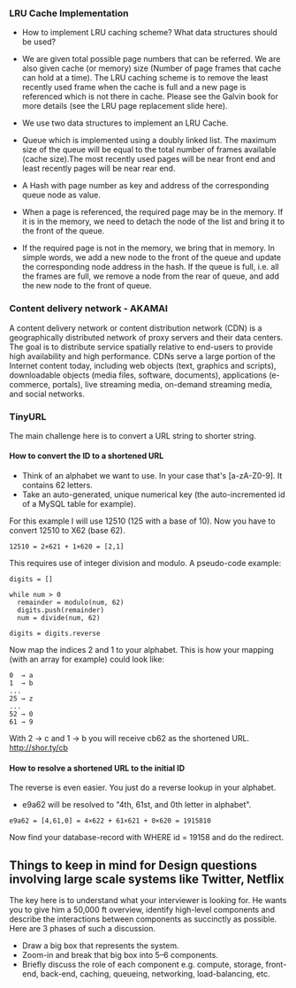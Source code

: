### LRU Cache Implementation
- How to implement LRU caching scheme? What data structures should be used?
- We are given total possible page numbers that can be referred. We are also given cache (or memory) size (Number of page frames that cache can hold at a time). The LRU caching scheme is to remove the least recently used frame when the cache is full and a new page is referenced which is not there in cache. Please see the Galvin book for more details (see the LRU page replacement slide here).

- We use two data structures to implement an LRU Cache.
- Queue which is implemented using a doubly linked list. The maximum size of the queue will be equal to the total number of frames available (cache size).The most recently used pages will be near front end and least recently pages will be near rear end.
- A Hash with page number as key and address of the corresponding queue node as value.
- When a page is referenced, the required page may be in the memory. If it is in the memory, we need to detach the node of the list and bring it to the front of the queue.
- If the required page is not in the memory, we bring that in memory. In simple words, we add a new node to the front of the queue and update the corresponding node address in the hash. If the queue is full, i.e. all the frames are full, we remove a node from the rear of queue, and add the new node to the front of queue.


### Content delivery network - AKAMAI

A content delivery network or content distribution network (CDN) is a geographically distributed network of proxy servers and their data centers. The goal is to distribute service spatially relative to end-users to provide high availability and high performance. CDNs serve a large portion of the Internet content today, including web objects (text, graphics and scripts), downloadable objects (media files, software, documents), applications (e-commerce, portals), live streaming media, on-demand streaming media, and social networks.


### TinyURL

The main challenge here is to convert a URL string to shorter string.

#### How to convert the ID to a shortened URL
- Think of an alphabet we want to use. In your case that's [a-zA-Z0-9]. It contains 62 letters.
- Take an auto-generated, unique numerical key (the auto-incremented id of a MySQL table for example).

For this example I will use 12510 (125 with a base of 10).
Now you have to convert 12510 to X62 (base 62).
```
12510 = 2×621 + 1×620 = [2,1]
```
This requires use of integer division and modulo. A pseudo-code example:
```
digits = []

while num > 0
  remainder = modulo(num, 62)
  digits.push(remainder)
  num = divide(num, 62)

digits = digits.reverse
```
Now map the indices 2 and 1 to your alphabet. This is how your mapping (with an array for example) could look like:
```
0  → a
1  → b
...
25 → z
...
52 → 0
61 → 9
```
With 2 → c and 1 → b you will receive cb62 as the shortened URL.
http://shor.ty/cb
#### How to resolve a shortened URL to the initial ID

The reverse is even easier. You just do a reverse lookup in your alphabet.

- e9a62 will be resolved to "4th, 61st, and 0th letter in alphabet".
```
e9a62 = [4,61,0] = 4×622 + 61×621 + 0×620 = 1915810
```
Now find your database-record with WHERE id = 19158 and do the redirect.



## Things to keep in mind for Design questions involving large scale systems like Twitter, Netflix

The key here is to understand what your interviewer is looking for. He wants you to give him a 50,000 ft overview, identify high-level components and describe the interactions between components as succinctly as possible. Here are 3 ​phases of such a discussion.
  - Draw a big box that represents the system.
  - Zoom-in and break that big box into 5–6 components.
  - Briefly discuss the role of each component e.g. compute, storage, front-end, back-end, caching, queueing, networking, load-balancing, etc.
